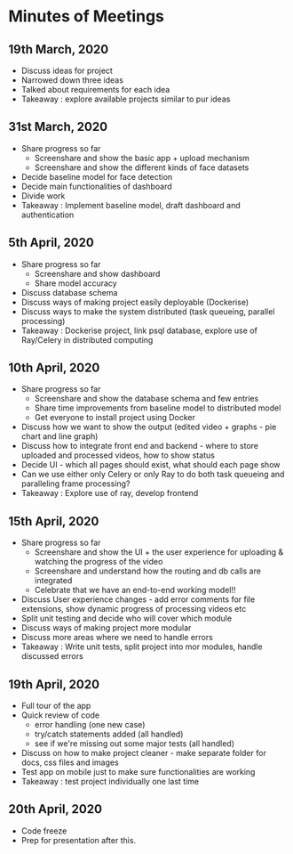 # Minutes of Meetings

## 19th March, 2020

- Discuss ideas for project
- Narrowed down three ideas
- Talked about requirements for each idea
- Takeaway : explore available projects similar to pur ideas

## 31st March, 2020

- Share progress so far
  - Screenshare and show the basic app + upload mechanism
  - Screenshare and show the different kinds of face datasets
- Decide baseline model for face detection
- Decide main functionalities of dashboard
- Divide work
- Takeaway : Implement baseline model, draft dashboard and authentication 

## 5th April, 2020

- Share progress so far
  - Screenshare and show dashboard
  - Share model accuracy
- Discuss database schema
- Discuss ways of making project easily deployable (Dockerise)
- Discuss ways to make the system distributed (task queueing, parallel processing)
- Takeaway : Dockerise project, link psql database, explore use of Ray/Celery in distributed computing

## 10th April, 2020

- Share progress so far
  - Screenshare and show the database schema and few entries
  - Share time improvements from baseline model to distributed model
  - Get everyone to install project using Docker
- Discuss how we want to show the output (edited video + graphs - pie chart and line graph)
- Discuss how to integrate front end and backend - where to store uploaded and processed videos, how to show status
- Decide UI - which all pages should exist, what should each page show
- Can we use either only Celery or only Ray to do both task queueing and paralleling frame processing?
- Takeaway : Explore use of ray, develop frontend

## 15th April, 2020

- Share progress so far
  - Screenshare and show the UI + the user experience for uploading & watching the progress of the video
  - Screenshare and understand how the routing and db calls are integrated
  - Celebrate that we have an end-to-end working model!!
- Discuss User experience changes - add error comments for file extensions, show dynamic progress of processing videos etc
- Split unit testing and decide who will cover which module
- Discuss ways of making project more modular
- Discuss more areas where we need to handle errors
- Takeaway : Write unit tests, split project into mor modules, handle discussed errors

## 19th April, 2020

- Full tour of the app
- Quick review of code
   - error handling (one new case)
   - try/catch statements added (all handled)
   - see if we're missing out some major tests (all handled)
- Discuss on how to make project cleaner - make separate folder for docs, css files and images
- Test app on mobile just to make sure functionalities are working
- Takeaway : test project individually one last time

## 20th April, 2020

- Code freeze
- Prep for presentation after this.
